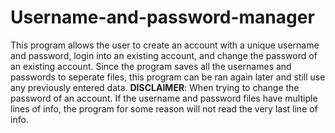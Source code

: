 # Username-and-password-manager
This program allows the user to create an account with a unique username and password, login into an existing account, and change the password of an existing account. 
Since the program saves all the usernames and passwords to seperate files, this program can be ran again later and still use any previously entered data.
**DISCLAIMER**: When trying to change the password of an account. If the username and password files have multiple lines of info, 
the program for some reason will not read the very last line of info.
